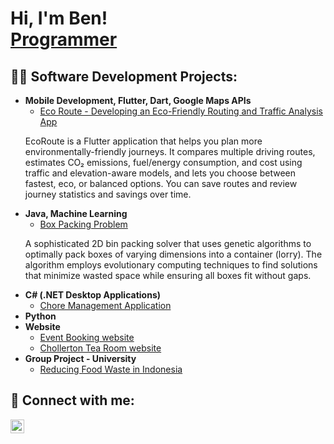 <h1>Hi, I'm Ben! <br/><a href="https://github.com/BenHex1">Programmer</a></h1>

<h2>👨‍💻 Software Development Projects:</h2>

- <b>Mobile Development, Flutter, Dart, Google Maps APIs</b>
  - [Eco Route - Developing an Eco-Friendly Routing and Traffic Analysis App](https://github.com/BenHex1/Dissertation)
  <p>EcoRoute is a Flutter application that helps you plan more environmentally-friendly journeys. It compares multiple driving routes, estimates CO₂ emissions, fuel/energy consumption, and cost using traffic and elevation-aware models, and lets you choose between fastest, eco, or balanced options. You can save routes and review journey statistics and savings over time. <p>
- <b>Java, Machine Learning</b>
  - [Box Packing Problem](https://github.com/BenHex1/Evolutionary-Computing-BoxPacking-Problem-Java)
  <p>A sophisticated 2D bin packing solver that uses genetic algorithms to optimally pack boxes of varying dimensions into a container (lorry). The algorithm employs evolutionary computing techniques to find solutions that minimize wasted space while ensuring all boxes fit without gaps.</p>
- <b>C# (.NET Desktop Applications)</b>
  - [Chore Management Application](https://github.com/BenHex1/Chore-Management-application)
- <b>Python</b>
- <b>Website</b>
  - [Event Booking website](https://github.com/BenHex1/Website---Event-Booking)
  - [Chollerton Tea Room website](https://github.com/BenHex1/Website-for-Tea-Room)
- <b>Group Project - University</b>
  - [Reducing Food Waste in Indonesia](https://github.com/NikkHubThe1st/Team-Project-and-Professionalism---Project)


<h2> 🤳 Connect with me:</h2>

[<img align="left" alt="Ben | LinkedIn" width="22px" src="https://cdn.jsdelivr.net/npm/simple-icons@v3/icons/linkedin.svg" />][linkedin]

[linkedin]: https://www.linkedin.com/in/ben-hugill-842451180/

<!--
**BenHex1/BenHex1** is a ✨ _special_ ✨ repository because its `README.md` (this file) appears on your GitHub profile.

Here are some ideas to get you started:

- 🔭 I’m currently working on ...
- 🌱 I’m currently learning ...
- 👯 I’m looking to collaborate on ...
- 🤔 I’m looking for help with ...
- 💬 Ask me about ...
- 📫 How to reach me: ...
- 😄 Pronouns: ...
- ⚡ Fun fact: ...
-->

